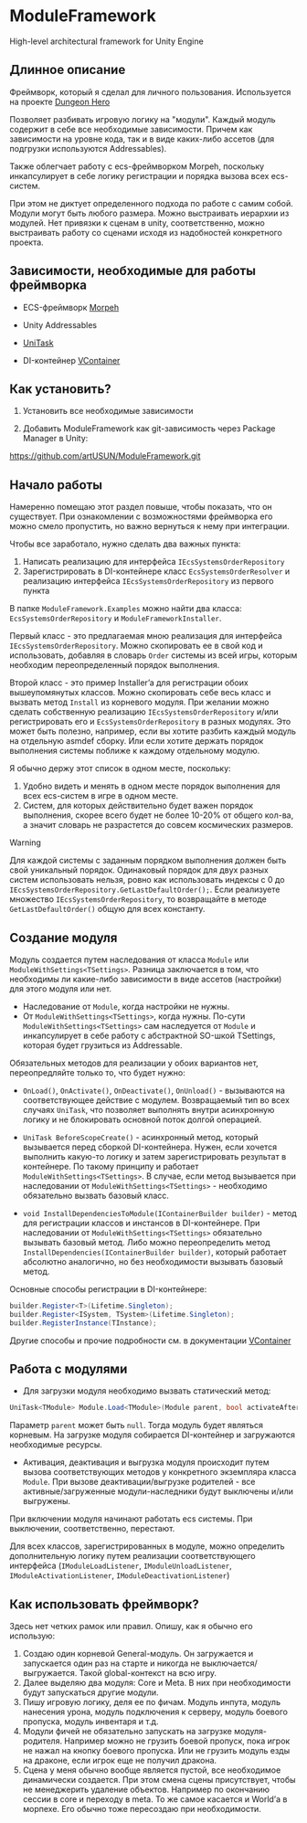 # ModuleFramework
High-level architectural framework for Unity Engine
  
## Длинное описание
Фреймворк, который я сделал для личного пользования. Используется на проекте [Dungeon Hero](https://play.google.com/store/apps/details?id=com.levadnii.deepmagicsurvivor)

Позволяет разбивать игровую логику на "модули". Каждый модуль содержит в себе все необходимые зависимости. Причем как зависимости на уровне кода, так и в виде каких-либо ассетов (для подгрузки используются Addressables). 

Также облегчает работу с ecs-фреймворком Morpeh, поскольку инкапсулирует в себе логику регистрации и порядка вызова всех ecs-систем. 

При этом не диктует определенного подхода по работе с самим собой. Модули могут быть любого размера. Можно выстраивать иерархии из модулей. Нет привязки к сценам в unity, соответственно, можно выстраивать работу со сценами исходя из надобностей конкретного проекта.

## Зависимости, необходимые для работы фреймворка
* ECS-фреймворк [Morpeh](https://github.com/scellecs/morpeh)

* Unity Addressables

* [UniTask](https://github.com/Cysharp/UniTask)

* DI-контейнер [VContainer](https://vcontainer.hadashikick.jp/)

## Как установить?
1) Установить все необходимые зависимости

2) Добавить ModuleFramework как git-зависимость через Package Manager в Unity:
   
https://github.com/artUSUN/ModuleFramework.git

## Начало работы 
Намеренно помещаю этот раздел повыше, чтобы показать, что он существует. При ознакомлении с возможностями фреймворка его можно смело пропустить, но важно вернуться к нему при интеграции.

Чтобы все заработало, нужно сделать два важных пункта:

1) Написать реализацию для интерфейса `IEcsSystemsOrderRepository`
2) Зарегистрировать в DI-контейнере класс `EcsSystemsOrderResolver` и реализацию интерфейса `IEcsSystemsOrderRepository` из первого пункта

В папке `ModuleFramework.Examples` можно найти два класса: `EcsSystemsOrderRepository` и `ModuleFrameworkInstaller`.

Первый класс - это предлагаемая мною реализация для интерфейса `IEcsSystemsOrderRepository`. Можно скопировать ее в свой код и использовать, добавляя в словарь `Order` системы из всей игры, которым необходим переопределенный порядок выполнения.

Второй класс - это пример Installer’a для регистрации обоих вышеупомянутых классов. Можно скопировать себе весь класс и вызвать метод `Install` из корневого модуля. 
При желании можно сделать собственную реализацию `IEcsSystemsOrderRepository` и/или регистрировать его и `EcsSystemsOrderRepository` в разных модулях. Это может быть полезно, например, если вы хотите разбить каждый модуль на отдельную asmdef сборку. Или если хотите держать порядок выполнения системы поближе к каждому отдельному модулю. 

Я обычно держу этот список в одном месте, поскольку:
1) Удобно видеть и менять в одном месте порядок выполнения для всех ecs-систем в игре в одном месте.
2) Систем, для которых действительно будет важен порядок выполнения, скорее всего будет не более 10-20% от общего кол-ва, а значит словарь не разрастется до совсем космических размеров.

> [!WARNING]
> Для каждой системы с заданным порядком выполнения должен быть свой уникальный порядок. Одинаковый порядок для двух разных систем использовать нельзя, ровно как использовать индексы с 0 до `IEcsSystemsOrderRepository.GetLastDefaultOrder();`. Если реализуете множество `IEcsSystemsOrderRepository`, то возвращайте в методе `GetLastDefaultOrder()` общую для всех константу.

## Создание модуля
Модуль создается путем наследования от класса `Module` или `ModuleWithSettings<TSettings>`. Разница заключается в том, что необходимы ли какие-либо зависимости в виде ассетов (настройки) для этого модуля или нет.

* Наследование от `Module`, когда настройки не нужны.
* От `ModuleWithSettings<TSettings>`, когда нужны. По-сути `ModuleWithSettings<TSettings>` сам наследуется от `Module` и инкапсулирует в себе работу с абстрактной SO-шкой TSettings, которая будет грузиться из Addressable.

Обязательных методов для реализации у обоих вариантов нет, переопредляйте только то, что будет нужно:

* `OnLoad()`, `OnActivate()`, `OnDeactivate()`, `OnUnload()` - вызываются на соответствующее действие с модулем. Возвращаемый тип во всех случаях `UniTask`, что позволяет выполнять внутри асинхронную логику и не блокировать основной поток долгой операцией.

* `UniTask BeforeScopeCreate()` - асинхронный метод, который вызывается перед сборкой DI-контейнера. Нужен, если хочется выполнить какую-то логику и затем зарегистрировать результат в контейнере. По такому принципу и работает `ModuleWithSettings<TSettings>`. В случае, если метод вызывается при наследовании от `ModuleWithSettings<TSettings>` - необходимо обязательно вызвать базовый класс.

* `void InstallDependenciesToModule(IContainerBuilder builder)` - метод для регистрации классов и инстансов в DI-контейнере. При наследовании от `ModuleWithSettings<TSettings>`  обязательно вызывать базовый метод. Либо можно переопределить метод `InstallDependencies(IContainerBuilder builder)`, который работает абсолютно аналогично, но без необходимости вызывать базовый метод.

Основные способы регистрации в DI-контейнере:

```c#
builder.Register<T>(Lifetime.Singleton);
builder.Register<ISystem, TSystem>(Lifetime.Singleton);
builder.RegisterInstance(TInstance);
```
Другие способы и прочие подробности см. в документации [VContainer](https://vcontainer.hadashikick.jp/)

## Работа с модулями
* Для загрузки модуля необходимо вызвать статический метод:
```c#
UniTask<TModule> Module.Load<TModule>(Module parent, bool activateAfterLoad = false)
```
Параметр `parent` может быть `null`. Тогда модуль будет являться корневым. На загрузке модуля собирается DI-контейнер и загружаются необходимые ресурсы.

* Активация, деактивация и выгрузка модуля происходит путем вызова соответствующих методов у конкретного экземпляра класса `Module`. При вызове деактивации/выгрузке родителей - все активные/загруженные модули-наследники будут выключены и/или выгружены.

При включении модуля начинают работать ecs системы. При выключении, соответственно, перестают.

Для всех классов, зарегистрированных в модуле, можно определить дополнительную логику путем реализации соответствующего интерфейса (`IModuleLoadListener`, `IModuleUnloadListener`, `IModuleActivationListener`, `IModuleDeactivationListener`)

## Как использовать фреймворк?
Здесь нет четких рамок или правил. Опишу, как я обычно его использую:

1) Создаю один корневой General-модуль. Он загружается и запускается один раз на старте и никогда не выключается/выгружается. Такой global-контекст на всю игру.
2) Далее выделяю два модуля: Core и Meta. В них при необходимости будут запускаться другие модули.
3) Пишу игровую логику, деля ее по фичам. Модуль инпута, модуль нанесения урона, модуль подключения к серверу, модуль боевого пропуска, модуль инвентаря и т.д.
4) Модули фичей не обязательно запускать на загрузке модуля-родителя. Например можно не грузить боевой пропуск, пока игрок не нажал на кнопку боевого пропуска. Или не грузить модуль езды на драконе, если игрок еще не получил дракона.
5) Сцена у меня обычно вообще является пустой, все необходимое динамически создается. При этом смена сцены присутствует, чтобы не менеджерить удаление объектов. Например по окончанию сессии в core и переходу в meta. То же самое касается и World’а в морпехе. Его обычно тоже пересоздаю при необходимости.
